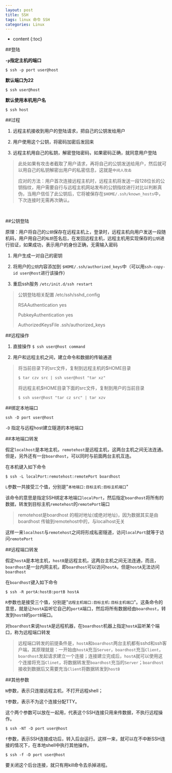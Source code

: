 ```yaml
---
layout: post
title: SSH
tags: linux 命令 SSH
categories: Linux
---
```



* content
{:toc}

##登陆

**`-p`指定主机的端口**  

`$ ssh -p port user@host`

**默认端口为22**

`$ ssh user@host`

**默认使用本机用户名**

`$ ssh host`
  
##过程

1. 远程主机接收到用户的登陆请求，把自己的公钥发给用户

2. 用户使用这个公钥，将密码加密后发回来

3. 远程主机用自己的私钥，解密登陆密码，如果密码正确，就同意用户登陆

>此处如果有攻击者截取了用户请求，再将自己的公钥发送给用户，然后就可以用自己的私钥解密出用户的私密信息，这就是`中间人攻击`
>
>应对的方法：用户首次连接远程主机时，远程主机将发送一段128位长的公钥指纹，用户需要自行与远程主机网站发布的公钥指纹进行对比以判断真伪，当用户信任了此公钥后，它将被保存在`$HOME/.ssh/known_hosts`中，下次连接时无需再次确认。

<br>

##公钥登陆

原理：用户将自己的`公钥`保存在远程主机上，登录时，远程主机向用户发送一段随机码，用户用自己的`私钥`签名后，在发回远程主机，远程主机用实现保存的`公钥`进行验证，如果成功，表示用户的身份正确，无需输入密码

1. 用户生成一对自己的密钥

2. 将用户的`公钥`内容添加到 `$HOME/.ssh/authorized_keys`中（可以用`ssh-copy-id user@host`进行该操作）

3. 重启ssh服务 `/etc/init.d/ssh restart`

>公钥登陆相关配置 /etc/ssh/sshd_config
>
>RSAAuthentication yes
>
>PubkeyAuthentication yes
>
>AuthorizedKeysFile .ssh/authorized_keys


##远程操作

1. 直接操作 `$ ssh user@host command`

2. 用户和远程主机之间，建立命令和数据的传输通道

>将当前目录下的src文件，复制到远程主机的$HOME目录
>
>`$ tar czv src | ssh user@host "tar xz"`
>
>将远程主机$HOME目录下面的src文件，复制到用户的当前目录
>
>`$ ssh user@host "tar cz src" | tar xzv`


##绑定本地端口

`ssh -D port user@host`

`-D` 指定与远程host建立隧道的本地端口


##本地端口转发

假定`localhost`是本地主机，`remotehost`是远程主机，这两台主机之间无法连通。但是，另外还有一台`boardhost`，可以同时与前面两台主机互连。

在本机键入如下命令

`$ ssh -L localPort:remotehost:remotePort boardhost`

`L`参数一共接受三个值，分别是"`本地端口:目标主机:目标主机端口`"

该命令的意思是指定SSH绑定本地端口`localPort`，然后指定`boardhost`将所有的数据，转发到目标主机`remotehost`的`remotePort`端口

>remotehost是boardhost 的相对地址(或绝对地址)，因为数据其实是由boardhost 传输到remotehost中的，与localhost无关

这样一来`localhost`与`remotehost`之间将形成私密隧道，访问`localPort`就等于访问`remotePort`


##远程端口转发

假定`hostA`是本地主机，`hostB`是远程主机，这两台主机之间无法连通，而且，`boardhost`是一台内网主机，即`boardhost`可以访问`hostA`，但是`hostA`无法访问`boardhost`

在`boardhost`键入如下命令

`$ ssh -R portA:hostB:portB hostA`

`R`参数也是接受三个值，分别是"`远程主机端口:目标主机:目标主机端口`"。这条命令的意思，就是让`hostA`监听它自己的`portA`端口，然后将所有数据经由`boardhost`，转发到`hostB`的`portB`端口。

对`boardhost`来说`hostA`是远程机器，在`boardhost`机器上指定`hostA`监听某个端口，称为远程端口转发

>远程端口转发的前提条件是，`hostA`和`boardhost`两台主机都有sshd和ssh客户端，其原理就是：一开始由`hostA`充当`Server`，`boardhost`充当`Client`，`boardhost`发起请求建立一个连接；连接建立完成后，`hostA`就可以使用这个连接将充当`Clinet`，将数据转发至`boardhost`充当的`Server`；`boardhost`接收到数据后又需要充当`Client`将数据转发到`hostB`

##其他参数

`N`参数，表示只连接远程主机，不打开远程shell；

`T`参数，表示不为这个连接分配TTY。

这个两个参数可以放在一起用，代表这个SSH连接只用来传数据，不执行远程操作。

`$ ssh -NT -D port user@host`

`f`参数，表示SSH连接成功后，转入后台运行。这样一来，就可以在不中断SSH连接的情况下，在本地shell中执行其他操作。

`$ ssh -f -D port user@host`

要关闭这个后台连接，就只有用kill命令去杀掉进程。